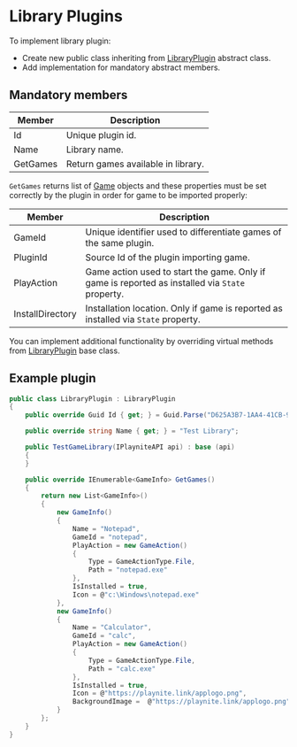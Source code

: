 Library Plugins
=====================

To implement library plugin:

* Create new public class inheriting from [LibraryPlugin](xref:Playnite.SDK.Plugins.LibraryPlugin) abstract class.
* Add implementation for mandatory abstract members.

Mandatory members
---------------------

| Member | Description |
| -- | -- |
| Id | Unique plugin id. |
| Name | Library name. |
| GetGames | Return games available in library. |

`GetGames` returns list of [Game](xref:Playnite.SDK.Models.Game) objects and these properties must be set correctly by the plugin in order for game to be imported properly:

| Member | Description |
| -- | -- |
| GameId | Unique identifier used to differentiate games of the same plugin. |
| PluginId | Source Id of the plugin importing game. |
| PlayAction | Game action used to start the game. Only if game is reported as installed via `State` property. |
| InstallDirectory | Installation location. Only if game is reported as installed via `State` property.  |

You can implement additional functionality by overriding virtual methods from [LibraryPlugin](xref:Playnite.SDK.Plugins.LibraryPlugin) base class.

Example plugin
---------------------

```csharp
public class LibraryPlugin : LibraryPlugin
{
    public override Guid Id { get; } = Guid.Parse("D625A3B7-1AA4-41CB-9CD7-74448D28E99B");

    public override string Name { get; } = "Test Library";

    public TestGameLibrary(IPlayniteAPI api) : base (api)
    {
    }

    public override IEnumerable<GameInfo> GetGames()
    {
        return new List<GameInfo>()
        {
            new GameInfo()
            {
                Name = "Notepad",
                GameId = "notepad",
                PlayAction = new GameAction()
                {
                    Type = GameActionType.File,
                    Path = "notepad.exe"
                },
                IsInstalled = true,
                Icon = @"c:\Windows\notepad.exe"
            },
            new GameInfo()
            {
                Name = "Calculator",
                GameId = "calc",
                PlayAction = new GameAction()
                {
                    Type = GameActionType.File,
                    Path = "calc.exe"
                },
                IsInstalled = true,
                Icon = @"https://playnite.link/applogo.png",
                BackgroundImage =  @"https://playnite.link/applogo.png"
            }
        };
    }
}
```